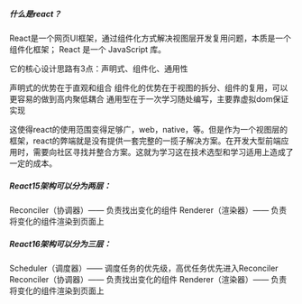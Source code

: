 ##### 什么是react？
React是一个网页UI框架，通过组件化方式解决视图层开发复用问题，本质是一个组件化框架；
React 是一个 JavaScript 库。

它的核心设计思路有3点：声明式、组件化、通用性

声明式的优势在于直观和组合
组件化的优势在于视图的拆分、组件的复用，可以更容易的做到高内聚低耦合
通用型在于一次学习随处编写，主要靠虚拟dom保证实现

这使得react的使用范围变得足够广，web，native，等。但是作为一个视图层的框架，react的弊端就是没有提供一套完整的一揽子解决方案。在开发大型前端应用时，需要向社区寻找并整合方案。这就为学习这在技术选型和学习适用上造成了一定的成本。


##### React15架构可以分为两层：
Reconciler（协调器）—— 负责找出变化的组件
Renderer（渲染器）—— 负责将变化的组件渲染到页面上


##### React16架构可以分为三层：
Scheduler（调度器）—— 调度任务的优先级，高优任务优先进入Reconciler
Reconciler（协调器）—— 负责找出变化的组件
Renderer（渲染器）—— 负责将变化的组件渲染到页面上
